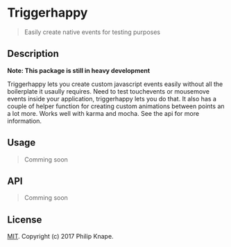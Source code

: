 # Triggerhappy

> Easily create native events for testing purposes

## Description
**Note: This package is still in heavy development**

Triggerhappy lets you create custom javascript events easily without all the boilerplate it usaully requires. Need to test touchevents or mousemove events inside your application, triggerhappy lets you do that. It also has a couple of helper function for creating custom animations between points an a lot more. Works well with karma and mocha. See the api for more information.

## Usage

> Comming soon

## API

> Comming soon

## License

[MIT](LICENSE). Copyright (c) 2017 Philip Knape.
